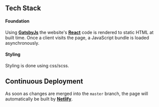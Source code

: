 ## Tech Stack

#### Foundation

Using **[GatsbyJs](https://github.com/gatsbyjs/gatsby)** the website's **[React](https://github.com/facebook/react)** code is rendered to static HTML at built time. Once a client visits the page, a JavaScript bundle is loaded asynchronously.

#### Styling

Styling is done using css/scss.

## Continuous Deployment

As soon as changes are merged into the `master` branch, the page will automatically be built by **[Netlify](https://netlify.com)**.
